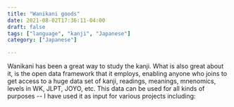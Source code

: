 ```yaml
---
title: "Wanikani goods"
date: 2021-08-02T17:36:11-04:00
draft: false
tags: ["language", "kanji", "Japanese"]
category: ["Japanese"]

---
```


Wanikani has been a great way to study the kanji. What is also great about it, is the open data framework that it employs, enabling anyone who joins to get access to a huge data set of kanji, readings, meanings, mnenomics, levels in WK, JLPT, JOYO, etc.
This data can be used for all kinds of purposes -- I have used it as input for various projects including:


